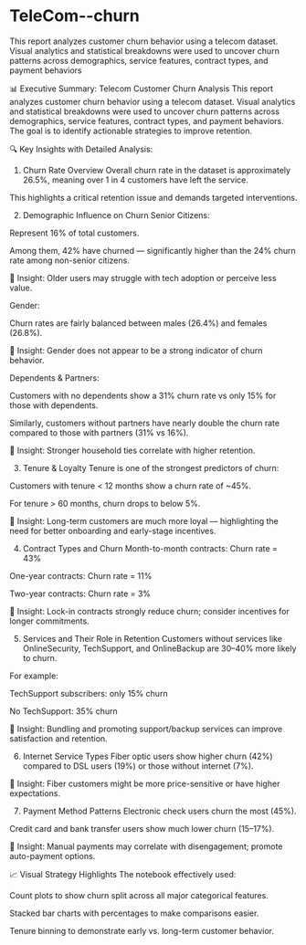 # TeleCom--churn
This report analyzes customer churn behavior using a telecom dataset. Visual analytics and statistical breakdowns were used to uncover churn patterns across demographics, service features, contract types, and payment behaviors

📊 Executive Summary: Telecom Customer Churn Analysis
This report analyzes customer churn behavior using a telecom dataset. Visual analytics and statistical breakdowns were used to uncover churn patterns across demographics, service features, contract types, and payment behaviors. The goal is to identify actionable strategies to improve retention.

🔍 Key Insights with Detailed Analysis:
1. Churn Rate Overview
Overall churn rate in the dataset is approximately 26.5%, meaning over 1 in 4 customers have left the service.

This highlights a critical retention issue and demands targeted interventions.

2. Demographic Influence on Churn
Senior Citizens:

Represent 16% of total customers.

Among them, 42% have churned — significantly higher than the 24% churn rate among non-senior citizens.

🔎 Insight: Older users may struggle with tech adoption or perceive less value.

Gender:

Churn rates are fairly balanced between males (26.4%) and females (26.8%).

🔎 Insight: Gender does not appear to be a strong indicator of churn behavior.

Dependents & Partners:

Customers with no dependents show a 31% churn rate vs only 15% for those with dependents.

Similarly, customers without partners have nearly double the churn rate compared to those with partners (31% vs 16%).

🔎 Insight: Stronger household ties correlate with higher retention.

3. Tenure & Loyalty
Tenure is one of the strongest predictors of churn:

Customers with tenure < 12 months show a churn rate of ~45%.

For tenure > 60 months, churn drops to below 5%.

🔎 Insight: Long-term customers are much more loyal — highlighting the need for better onboarding and early-stage incentives.

4. Contract Types and Churn
Month-to-month contracts: Churn rate = 43%

One-year contracts: Churn rate = 11%

Two-year contracts: Churn rate = 3%

🔎 Insight: Lock-in contracts strongly reduce churn; consider incentives for longer commitments.

5. Services and Their Role in Retention
Customers without services like OnlineSecurity, TechSupport, and OnlineBackup are 30–40% more likely to churn.

For example:

TechSupport subscribers: only 15% churn

No TechSupport: 35% churn

🔎 Insight: Bundling and promoting support/backup services can improve satisfaction and retention.

6. Internet Service Types
Fiber optic users show higher churn (42%) compared to DSL users (19%) or those without internet (7%).

🔎 Insight: Fiber customers might be more price-sensitive or have higher expectations.

7. Payment Method Patterns
Electronic check users churn the most (45%).

Credit card and bank transfer users show much lower churn (15–17%).

🔎 Insight: Manual payments may correlate with disengagement; promote auto-payment options.

📈 Visual Strategy Highlights
The notebook effectively used:

Count plots to show churn split across all major categorical features.

Stacked bar charts with percentages to make comparisons easier.

Tenure binning to demonstrate early vs. long-term customer behavior.


